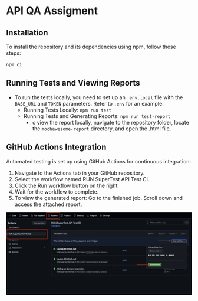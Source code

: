 # API QA Assigment

## Installation
To install the repository and its dependencies using npm, follow these steps:

```bash
npm ci
```

## Running Tests and Viewing Reports

- To run the tests locally, you need to set up an `.env.local` file with the `BASE_URL` and `TOKEN` parameters. Refer to `.env` for an example.
    - Running Tests Locally: `npm run test`
    - Running Tests and Generating Reports: `npm run test-report`
        - o view the report locally, navigate to the repository folder, locate the `mochawesome-report` directory, and open the .html file.

## GitHub Actions Integration

Automated testing is set up using GitHub Actions for continuous integration:

1. Navigate to the Actions tab in your GitHub repository.
2. Select the workflow named RUN SuperTest API Test CI.
3. Click the Run workflow button on the right.
4. Wait for the workflow to complete.
5. To view the generated report: Go to the finished job. Scroll down and access the attached report.

![alt text](image.png)